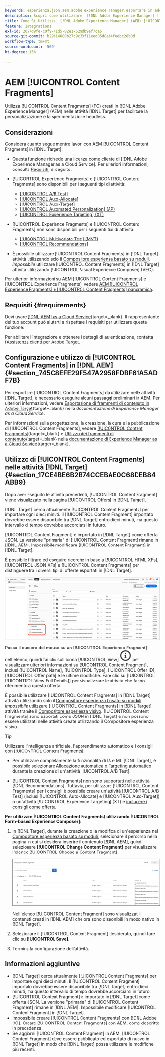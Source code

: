 ```yaml
---
keywords: esperienza;json;aem;adobe experience manager;esportare in adobe target;frammenti di contenuto;frammenti;CF;cf;headless;personalizzazione;sperimentazione
description: Scopri come utilizzare  [!DNL Adobe Experience Manager] [!UICONTROL Content Fragments] in [!DNL Adobe Target] attività.
title: Come Si Utilizza  [!DNL Adobe Experience Manager] (AEM) [!UICONTROL Content Fragments]?
feature: Integrations
exl-id: 2057d9fe-c0f9-41d5-82e1-529db9ef7ca5
source-git-commit: b29614680b27c9c33f11eed85d8ab4feebc28b0d
workflow-type: tm+mt
source-wordcount: '569'
ht-degree: 15%

---
```


# AEM [!UICONTROL Content Fragments]

Utilizza [!UICONTROL Content Fragments] (FC) creati in [!DNL Adobe Experience Manager] (AEM) nelle attività [!DNL Target] per facilitare la personalizzazione e la sperimentazione headless.

## Considerazioni

Considera quanto segue mentre lavori con AEM [!UICONTROL Content Fragments] in [!DNL Target]:

* Questa funzione richiede una licenza come cliente di [!DNL Adobe Experience Manager as a Cloud Service]. Per ulteriori informazioni, consulta [Requisiti](#section_AE6F0971E1574B3AA324003599B96E5A), di seguito.
* [!UICONTROL Experience Fragments] e [!UICONTROL Content Fragments] sono disponibili per i seguenti tipi di attività:

   * [[!UICONTROL A/B Test]](/help/main/c-activities/t-test-ab/test-ab.md)
   * [[!UICONTROL Auto-Allocate]](/help/main/c-activities/automated-traffic-allocation/automated-traffic-allocation.md)
   * [[!UICONTROL Auto-Target]](/help/main/c-activities/auto-target/auto-target-to-optimize.md)
   * [[!UICONTROL Automated Personalization] (AP)](/help/main/c-activities/t-automated-personalization/automated-personalization.md)
   * [[!UICONTROL Experience Targeting] (XT)](/help/main/c-activities/t-experience-target/experience-target.md)

* [!UICONTROL Experience Fragments] e [!UICONTROL Content Fragments] non sono disponibili per i seguenti tipi di attività:

   * [[!UICONTROL Multivariate Test] (MVT)](/help/main/c-activities/c-multivariate-testing/multivariate-testing.md)
   * [[!UICONTROL Recommendations]](/help/main/c-recommendations/recommendations.md)

* È possibile utilizzare [!UICONTROL Content Fragments] in [!DNL Target] attività utilizzando solo il [Compositore esperienza basato su moduli](/help/main/c-experiences/form-experience-composer.md). *impossibile* utilizzare [!UICONTROL Content Fragments] in [!DNL Target] attività utilizzando [!UICONTROL Visual Experience Composer] (VEC).

Per ulteriori informazioni su AEM [!UICONTROL Content Fragments] e [!UICONTROL Experience Fragments], vedere [AEM [!UICONTROL Experience Fragments] e [!UICONTROL Content Fragments] panoramica](/help/main/c-integrating-target-with-mac/aem/aem-experience-and-content-fragments.md).

## Requisiti {#requirements}

Devi usare [[!DNL AEM] as a Cloud Service](https://experienceleague.adobe.com/docs/experience-manager-cloud-service.html?lang=it){target=_blank}. Il rappresentante del tuo account può aiutarti a rispettare i requisiti per utilizzare questa funzione:

Per abilitare l’integrazione e ottenere i dettagli di autenticazione, contatta l’[Assistenza clienti per Adobe Target](/help/main/cmp-resources-and-contact-information.md#reference_ACA3391A00EF467B87930A450050077C).

## Configurazione e utilizzo di [!UICONTROL Content Fragments] in [!DNL AEM] {#section_745C8EFE29F547A2958FDBF61A5ADF7B}

Per esportare [!UICONTROL Content Fragments] da utilizzare nelle attività [!DNL Target], è necessario eseguire alcuni passaggi preliminari in AEM. Per ulteriori informazioni, vedere [Esportazione di frammenti di contenuto in Adobe Target](https://experienceleague.adobe.com/docs/experience-manager-cloud-service/content/sites/integrations/content-fragments-target.html?lang=it){target=_blank} nella *documentazione di Experience Manager as a Cloud Service*.

Per informazioni sulla progettazione, la creazione, la cura e la pubblicazione di [!UICONTROL Content Fragments], vedere [[!UICONTROL Content Fragments]](https://experienceleague.adobe.com/docs/experience-manager-cloud-service/content/sites/authoring/fundamentals/content-fragments.html?lang=it){target=_blank} e [Utilizzo dei frammenti di contenuto](https://experienceleague.adobe.com/docs/experience-manager-cloud-service/content/sites/administering/content-fragments/content-fragments.html?lang=it){target=_blank} nella [documentazione di Experience Manager as a Cloud Service](https://experienceleague.adobe.com/docs/experience-manager-cloud-service/content/home.html?lang=it){target=_blank}.

## Utilizzo di [!UICONTROL Content Fragments] nelle attività [!DNL Target] {#section_17CE4BE6B2B74CCEBAE0C68DEB84ABB9}

Dopo aver eseguito le attività precedenti, [!UICONTROL Content Fragment] viene visualizzato nella pagina [!UICONTROL Offers] in [!DNL Target].

[!DNL Target] cerca attualmente [!UICONTROL Content Fragments] per importare ogni dieci minuti. Il [!UICONTROL Content Fragment] importato dovrebbe essere disponibile tra [!DNL Target] entro dieci minuti, ma questo intervallo di tempo dovrebbe accorciarsi in futuro.

[!UICONTROL Content Fragment] è importato in [!DNL Target] come offerta JSON. La versione &quot;primaria&quot; di [!UICONTROL Content Fragment] rimane in [!DNL AEM]. Impossibile modificare [!UICONTROL Content Fragment] in [!DNL Target].

È possibile filtrare ed eseguire ricerche in base a [!UICONTROL HTML XFs], [!UICONTROL JSON XFs] e [!UICONTROL Content Fragments] per distinguere tra i diversi tipi di offerte esportati in [!DNL Target].

![Filtrare per tipi di frammento di contenuto: HTML o JSON nell’interfaccia di Target](/help/main/c-integrating-target-with-mac/aem/assets/fragment-types.png)

Passa il cursore del mouse su un [!UICONTROL Experience Fragment] nell&#39;elenco, quindi fai clic sull&#39;icona [!UICONTROL View] ![Info](/help/main/assets/icons/InfoOutline.svg) per visualizzare ulteriori informazioni su [!UICONTROL Content Fragment], inclusi [!UICONTROL Name], [!UICONTROL Type], [!UICONTROL Offer ID], [!UICONTROL Offer path] e le ultime modifiche. Fare clic su [!UICONTROL [!UICONTROL View Full Details]] per visualizzare le attività che fanno riferimento a questa offerta.

È possibile utilizzare [!UICONTROL Content Fragments] in [!DNL Target] attività utilizzando solo il [Compositore esperienza basato su moduli](/help/main/c-experiences/form-experience-composer.md). *impossibile* utilizzare [!UICONTROL Content Fragments] in [!DNL Target] attività tramite il [Compositore esperienza visivo](/help/main/c-experiences/c-visual-experience-composer/visual-experience-composer.md). [!UICONTROL Content Fragments] sono esportati come JSON in [!DNL Target] e non possono essere utilizzati nelle attività create utilizzando il Compositore esperienza visivo.

>[!TIP]
>
>Utilizzare l&#39;intelligenza artificiale, l&#39;apprendimento automatico e i consigli con [!UICONTROL Content Fragments]:
>
>* Per utilizzare completamente la funzionalità di IA e ML [!DNL Target], è possibile selezionare [Allocazione automatica](/help/main/c-activities/automated-traffic-allocation/automated-traffic-allocation.md#concept_A1407678796B4C569E94CBA8A9F7F5D4) o [Targeting automatico](/help/main/c-activities/auto-target/auto-target-to-optimize.md) durante la creazione di un&#39;attività [!UICONTROL A/B Test].
>
>* [!UICONTROL Content Fragments] non sono supportati nelle attività [!DNL Recommendations]. Tuttavia, per utilizzare [!UICONTROL Content Fragments] per i consigli è possibile creare un&#39;attività [!UICONTROL A/B Test] (inclusi [!UICONTROL Auto-Allocate] e [!UICONTROL Auto-Target]) o un&#39;attività [!UICONTROL Experience Targeting] (XT) e [includere i consigli come offerta](/help/main/c-recommendations/recommendations-as-an-offer.md).

**Per utilizzare [!UICONTROL Content Fragments] utilizzando [!UICONTROL Form-based Experience Composer]:**

1. In [!DNL Target], durante la creazione o la modifica di un&#39;esperienza nel [Compositore esperienza basato su moduli](/help/main/c-experiences/form-experience-composer.md#task_FAC842A6535045B68B4C1AD3E657E56E), selezionare il percorso nella pagina in cui si desidera inserire il contenuto [!DNL AEM], quindi selezionare **[!UICONTROL Change Content Fragment]** per visualizzare l&#39;elenco [!UICONTROL Choose a Content Fragment].

   ![content_fragment_list image](/help/main/c-integrating-target-with-mac/aem/assets/choose-content-fragment.png)

   Nell&#39;elenco [!UICONTROL Content Fragment] sono visualizzati i contenuti creati in [!DNL AEM] che ora sono disponibili in modo nativo in [!DNL Target].

1. Selezionare il [!UICONTROL Content Fragment] desiderato, quindi fare clic su **[!UICONTROL Save]**.
1. Termina la configurazione dell’attività.

## Informazioni aggiuntive

* [!DNL Target] cerca attualmente [!UICONTROL Content Fragments] per importare ogni dieci minuti. Il [!UICONTROL Content Fragment] importato dovrebbe essere disponibile tra [!DNL Target] entro dieci minuti, ma questo intervallo di tempo dovrebbe accorciarsi in futuro.
* [!UICONTROL Content Fragment] è importato in [!DNL Target] come offerta JSON. La versione &quot;primaria&quot; di [!UICONTROL Content Fragment] rimane in [!DNL AEM]. Impossibile modificare [!UICONTROL Content Fragment] in [!DNL Target].
* Impossibile creare [!UICONTROL Content Fragments] con [!DNL Adobe I/O]. Creare [!UICONTROL Content Fragments] con AEM, come descritto in precedenza.
* Se aggiorni [!UICONTROL Content Fragment] in AEM, [!UICONTROL Content Fragment] deve essere pubblicato ed esportato di nuovo in [!DNL Target] in modo che [!DNL Target] possa utilizzare le modifiche più recenti.

